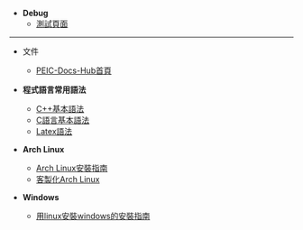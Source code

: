 
- **Debug**
    - [測試頁面](dex.md)

---
- 文件
    - [PEIC-Docs-Hub首頁](Docs.Home.0x80.md)

- **程式語言常用語法**
    - [C++基本語法](cpp.md)
    - [C語言基本語法](c.md)
    - [Latex語法](LaTex.md)

- **Arch Linux**
    - [Arch Linux安裝指南](Arch-install-g.md)
    - [客製化Arch Linux](arch-customizing.md)
- **Windows**
    - [用linux安裝windows的安裝指南](Windows-install-g.md)